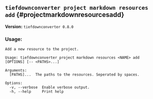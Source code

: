 ## `tiefdownconverter project markdown resources add` {#projectmarkdownresourcesadd}

**Version:** `tiefdownconverter 0.8.0`

### Usage:
```
Add a new resource to the project.

Usage: tiefdownconverter project markdown resources <NAME> add [OPTIONS] [-- <PATHS>...]

Arguments:
  [PATHS]...  The paths to the resources. Seperated by spaces.

Options:
  -v, --verbose  Enable verbose output.
  -h, --help     Print help
```

